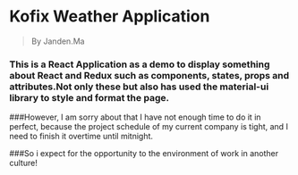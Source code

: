 # Kofix Weather Application

> By Janden.Ma

### This is a React Application as a demo to display something about React and Redux such as components, states, props and attributes.Not only these but also has used the material-ui library to style and format the page.



###However, I am sorry about that I have not enough time to do it in perfect, because the project schedule of my current company is tight, and I need to finish it overtime until mitnight. 



###So i expect for the opportunity to the environment of work in another culture! 



